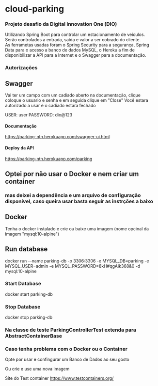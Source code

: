 # cloud-parking
### Projeto desafio da Digital Innovation One (DIO)


Utilizando Spring Boot para controlar um estacionamento de veículos. Serão controlados a entrada, saída e valor a ser cobrado do cliente.  
As ferrametas usadas foram  o Spring Security  para a segurança, Spring Data para o acesso a banco de dados MySQL, o Heroku a fim de disponibilizar a API para a Internet e o Swagger para a documentação.

### Autorizações

## Swagger
Vai ter um campo com um cadiado aberto na documentação, clique coloque o usuario e senha e em seguida clique em "Close"
Você estara autorizado a usar e o cadiado estara fechado

USER: user
PASSWORD: dio@123

#### Documentação
https://parking-ntn.herokuapp.com/swagger-ui.html

#### Deploy da API
https://parking-ntn.herokuapp.com/parking

## Optei por não usar o Docker e nem criar um container
### mas deixei a dependência  e um arquivo de configuração disponivel, caso queira usar  basta seguir as instrções a baixo

## Docker
Tenha o docker instalado e crie ou baixe uma imagem (nome opcinal da imagem "mysql:10-alpine")

## Run database
docker run --name parking-db -p 3306:3306 -e MYSQL_DB=parking -e MYSQL_USER=admin -e MYSQL_PASSWORD=8kH#qgAik368&0 -d mysql:10-alpine 

### Start Database
docker start parking-db

### Stop Database
docker stop parking-db

### Na classe de teste ParkingControllerTest extenda para AbstractContainerBase

### Caso tenha problema com o Docker ou o Container

Opte por usar e confingurar um Banco de Dados ao seu gosto

Ou crie e use uma nova imagem

Site do Test container https://www.testcontainers.org/




